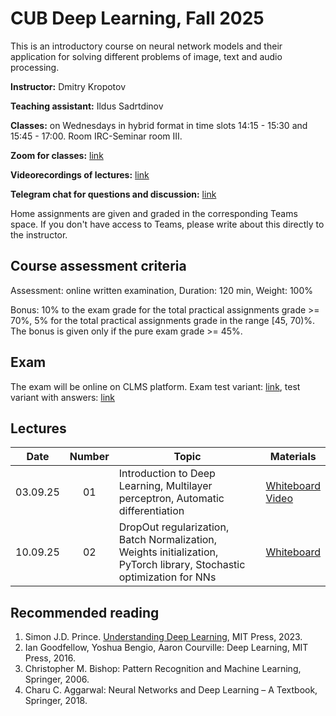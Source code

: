 # CUB Deep Learning, Fall 2025

This is an introductory course on neural network models and their application for solving different problems of image, text and audio processing.

**Instructor:** Dmitry Kropotov

**Teaching assistant:** Ildus Sadrtdinov

**Classes:** on Wednesdays in hybrid format in time slots 14:15 - 15:30 and 15:45 - 17:00. Room IRC-Seminar room III.

**Zoom for classes:** [link](https://constructor-university.zoom-x.de/j/66943889402?pwd=DdMbb6aIvM8UrinPJVr0CplkLGYgzx.1)

**Videorecordings of lectures:** [link](https://youtube.com/playlist?list=PLmdhHuaoylaEkhHOjF6qtO1nm8wI68Qcr&si=LjaDfRNW8BlvGukR)

**Telegram chat for questions and discussion:** [link](https://t.me/+DMwKIFW9AR0xYTli)

Home assignments are given and graded in the corresponding Teams space. If you don't have access to Teams, please write about this directly to the instructor.

## Course assessment criteria

Assessment: online written examination, Duration: 120 min, Weight: 100%

Bonus: 10% to the exam grade for the total practical assignments grade >= 70%, 5% for the total practical assignments grade in the range [45, 70)%. The bonus is given only if the pure exam grade >= 45%.

## Exam

The exam will be online on CLMS platform. Exam test variant: [link](Materials/test_exam.pdf), test variant with answers: [link](Materials/test_exam_with_answers.pdf)

## Lectures

| Date | Number | Topic | Materials |
| :---: | :---: | --- | --- |
| 03.09.25  | 01  | Introduction to Deep Learning, Multilayer perceptron, Automatic differentiation  | [Whiteboard](Materials/DL01.pdf)<br> [Video](https://youtu.be/rQCaRS2_lyk?si=B14quh3B0w1WRy9E)    |
| 10.09.25  | 02  | DropOut regularization, Batch Normalization, Weights initialization, PyTorch library, Stochastic optimization for NNs  | [Whiteboard](Materials/DL02.pdf) |

## Recommended reading
1. Simon J.D. Prince. [Understanding Deep Learning](https://udlbook.github.io/udlbook/), MIT Press, 2023. 
1. Ian Goodfellow, Yoshua Bengio, Aaron Courville: Deep Learning, MIT Press, 2016.
1. Christopher M. Bishop: Pattern Recognition and Machine Learning, Springer, 2006.
1. Charu C. Aggarwal: Neural Networks and Deep Learning – A Textbook, Springer, 2018.
